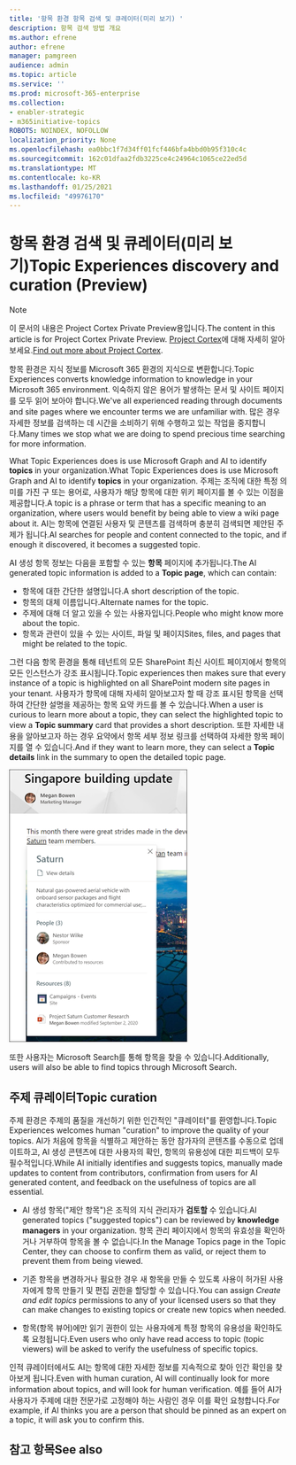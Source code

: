 ```yaml
---
title: '항목 환경 항목 검색 및 큐레이터(미리 보기) '
description: 항목 검색 방법 개요
ms.author: efrene
author: efrene
manager: pamgreen
audience: admin
ms.topic: article
ms.service: ''
ms.prod: microsoft-365-enterprise
ms.collection:
- enabler-strategic
- m365initiative-topics
ROBOTS: NOINDEX, NOFOLLOW
localization_priority: None
ms.openlocfilehash: ea0bbc1f7d34ff01fcf446bfa4bbd0b95f310c4c
ms.sourcegitcommit: 162c01dfaa2fdb3225ce4c24964c1065ce22ed5d
ms.translationtype: MT
ms.contentlocale: ko-KR
ms.lasthandoff: 01/25/2021
ms.locfileid: "49976170"
---
```

# <a name="topic-experiences-discovery-and-curation-preview"></a><span data-ttu-id="1a67b-103">항목 환경 검색 및 큐레이터(미리 보기)</span><span class="sxs-lookup"><span data-stu-id="1a67b-103">Topic Experiences discovery and curation (Preview)</span></span>

> [!Note] 
> <span data-ttu-id="1a67b-104">이 문서의 내용은 Project Cortex Private Preview용입니다.</span><span class="sxs-lookup"><span data-stu-id="1a67b-104">The content in this article is for Project Cortex Private Preview.</span></span> <span data-ttu-id="1a67b-105">[Project Cortex](https://aka.ms/projectcortex)에 대해 자세히 알아보세요.</span><span class="sxs-lookup"><span data-stu-id="1a67b-105">[Find out more about Project Cortex](https://aka.ms/projectcortex).</span></span>

<span data-ttu-id="1a67b-106">항목 환경은 지식 정보를 Microsoft 365 환경의 지식으로 변환합니다.</span><span class="sxs-lookup"><span data-stu-id="1a67b-106">Topic Experiences converts knowledge information to knowledge in your Microsoft 365 environment.</span></span> <span data-ttu-id="1a67b-107">익숙하지 않은 용어가 발생하는 문서 및 사이트 페이지를 모두 읽어 보아야 합니다.</span><span class="sxs-lookup"><span data-stu-id="1a67b-107">We've all experienced reading through documents and site pages where we encounter terms we are unfamiliar with.</span></span> <span data-ttu-id="1a67b-108">많은 경우 자세한 정보를 검색하는 데 시간을 소비하기 위해 수행하고 있는 작업을 중지합니다.</span><span class="sxs-lookup"><span data-stu-id="1a67b-108">Many times we stop what we are doing to spend precious time searching for more information.</span></span>

<span data-ttu-id="1a67b-109">What Topic Experiences does is use Microsoft Graph and AI to identify **topics** in your organization.</span><span class="sxs-lookup"><span data-stu-id="1a67b-109">What Topic Experiences does is use Microsoft Graph and AI to identify **topics** in your organization.</span></span>  <span data-ttu-id="1a67b-110">주제는 조직에 대한 특정 의미를 가진 구 또는 용어로, 사용자가 해당 항목에 대한 위키 페이지를 볼 수 있는 이점을 제공합니다.</span><span class="sxs-lookup"><span data-stu-id="1a67b-110">A topic is a phrase or term that has a specific meaning to an organization, where users would benefit by being able to view a wiki page about it.</span></span> <span data-ttu-id="1a67b-111">AI는 항목에 연결된 사용자 및 콘텐츠를 검색하며 충분히 검색되면 제안된 주제가 됩니다.</span><span class="sxs-lookup"><span data-stu-id="1a67b-111">AI searches for people and content connected to the topic, and if enough it discovered, it becomes a suggested topic.</span></span>

<span data-ttu-id="1a67b-112">AI 생성 항목 정보는 다음을 포함할 수 있는 **항목** 페이지에 추가됩니다.</span><span class="sxs-lookup"><span data-stu-id="1a67b-112">The AI generated topic information is added to a **Topic page**, which can contain:</span></span>
- <span data-ttu-id="1a67b-113">항목에 대한 간단한 설명입니다.</span><span class="sxs-lookup"><span data-stu-id="1a67b-113">A short description of the topic.</span></span>
- <span data-ttu-id="1a67b-114">항목의 대체 이름입니다.</span><span class="sxs-lookup"><span data-stu-id="1a67b-114">Alternate names for the topic.</span></span>
- <span data-ttu-id="1a67b-115">주제에 대해 더 알고 있을 수 있는 사용자입니다.</span><span class="sxs-lookup"><span data-stu-id="1a67b-115">People who might know more about the topic.</span></span>
- <span data-ttu-id="1a67b-116">항목과 관련이 있을 수 있는 사이트, 파일 및 페이지</span><span class="sxs-lookup"><span data-stu-id="1a67b-116">Sites, files, and pages that might be related to the topic.</span></span>

<span data-ttu-id="1a67b-117">그런 다음 항목 환경을 통해 테넌트의 모든 SharePoint 최신 사이트 페이지에서 항목의 모든 인스턴스가 강조 표시됩니다.</span><span class="sxs-lookup"><span data-stu-id="1a67b-117">Topic experiences then makes sure that every instance of a topic is highlighted on all SharePoint modern site pages in your tenant.</span></span> <span data-ttu-id="1a67b-118">사용자가 항목에 대해 자세히 알아보고자 할 때 강조 표시된 항목을 선택하여  간단한 설명을 제공하는 항목 요약 카드를 볼 수 있습니다.</span><span class="sxs-lookup"><span data-stu-id="1a67b-118">When a user is curious to learn more about a topic, they can select the highlighted topic to view a **Topic summary** card that provides a short description.</span></span> <span data-ttu-id="1a67b-119">또한 자세한 내용을 알아보고자 하는  경우 요약에서 항목 세부 정보 링크를 선택하여 자세한 항목 페이지를 열 수 있습니다.</span><span class="sxs-lookup"><span data-stu-id="1a67b-119">And if they want to learn more, they can select a **Topic details** link in the summary to open the detailed topic page.</span></span>

![주요 항목](../media/knowledge-management/saturn.png) </br>

<span data-ttu-id="1a67b-121">또한 사용자는 Microsoft Search를 통해 항목을 찾을 수 있습니다.</span><span class="sxs-lookup"><span data-stu-id="1a67b-121">Additionally, users will also be able to find topics through Microsoft Search.</span></span>


## <a name="topic-curation"></a><span data-ttu-id="1a67b-122">주제 큐레이터</span><span class="sxs-lookup"><span data-stu-id="1a67b-122">Topic curation</span></span>

<span data-ttu-id="1a67b-123">주제 환경은 주제의 품질을 개선하기 위한 인간적인 "큐레이터"를 환영합니다.</span><span class="sxs-lookup"><span data-stu-id="1a67b-123">Topic Experiences welcomes human "curation" to improve the quality of your topics.</span></span> <span data-ttu-id="1a67b-124">AI가 처음에 항목을 식별하고 제안하는 동안 참가자의 콘텐츠를 수동으로 업데이트하고, AI 생성 콘텐츠에 대한 사용자의 확인, 항목의 유용성에 대한 피드백이 모두 필수적입니다.</span><span class="sxs-lookup"><span data-stu-id="1a67b-124">While AI initially identifies and suggests topics, manually made updates to content from contributors, confirmation from users for AI generated content, and feedback on the usefulness of topics are all essential.</span></span>

- <span data-ttu-id="1a67b-125">AI 생성 항목("제안 항목")은 조직의 지식 관리자가 **검토할** 수 있습니다.</span><span class="sxs-lookup"><span data-stu-id="1a67b-125">AI generated topics ("suggested topics") can be reviewed by **knowledge managers** in your organization.</span></span> <span data-ttu-id="1a67b-126">항목 관리 페이지에서 항목의 유효성을 확인하거나 거부하여 항목을 볼 수 없습니다.</span><span class="sxs-lookup"><span data-stu-id="1a67b-126">In the Manage Topics page in the Topic Center, they can choose to confirm them as valid, or reject them to prevent them from being viewed.</span></span>

- <span data-ttu-id="1a67b-127">기존 항목을  변경하거나 필요한 경우 새 항목을 만들 수 있도록 사용이 허가된 사용자에게 항목 만들기 및 편집 권한을 할당할 수 있습니다.</span><span class="sxs-lookup"><span data-stu-id="1a67b-127">You can assign *Create and edit topics* permissions to any of your licensed users so that they can make changes to existing topics or create new topics when needed.</span></span> 

- <span data-ttu-id="1a67b-128">항목(항목 뷰어)에만 읽기 권한이 있는 사용자에게 특정 항목의 유용성을 확인하도록 요청됩니다.</span><span class="sxs-lookup"><span data-stu-id="1a67b-128">Even users who only have read access to topic (topic viewers) will be asked to verify the usefulness of specific topics.</span></span>

<span data-ttu-id="1a67b-129">인적 큐레이터에서도 AI는 항목에 대한 자세한 정보를 지속적으로 찾아 인간 확인을 찾아보게 됩니다.</span><span class="sxs-lookup"><span data-stu-id="1a67b-129">Even with human curation, AI will continually look for more information about topics, and will look for human verification.</span></span> <span data-ttu-id="1a67b-130">예를 들어 AI가 사용자가 주제에 대한 전문가로 고정해야 하는 사람인 경우 이를 확인 요청합니다.</span><span class="sxs-lookup"><span data-stu-id="1a67b-130">For example, if AI thinks you are a person that should be pinned as an expert on a topic, it will ask you to confirm this.</span></span> 

















## <a name="see-also"></a><span data-ttu-id="1a67b-131">참고 항목</span><span class="sxs-lookup"><span data-stu-id="1a67b-131">See also</span></span>



  






